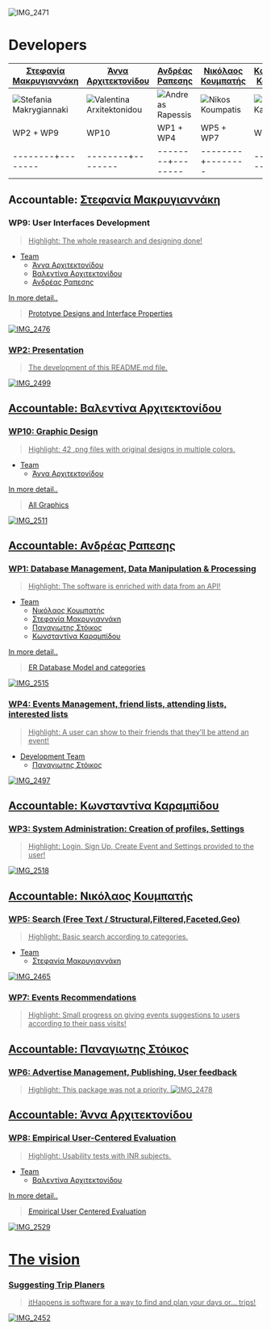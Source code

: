 ![IMG_2471](https://user-images.githubusercontent.com/48293545/72225391-ae59c100-358d-11ea-8653-ed6632183ed9.jpg)

# Developers

| [Στεφανία Μακρυγιαννάκη](https://github.com/stefaniamak) | [Άννα Αρχιτεκτονίδου](https://github.com/Anna-ar) | [Ανδρέας Ραπεσης](https://github.com/outergaze) | [Νικόλαος Κουμπατής](https://github.com/Lycaonas) | [Κωνσταντίνα Καραμπίδου](https://github.com/KonstantinaK98) | [Παναγιωτης Στόικος](https://github.com/Stoy-atd) | [Βαλεντίνα Αρχιτεκτονίδου](https://github.com/Valentina-ar) |
| ------------- | ------------- | ------------- | ------------- | ------------- | ------------- | ------------- |
| ![Stefania Makrygiannaki](https://user-images.githubusercontent.com/48293545/72304199-7bd8c280-3678-11ea-97c2-6efd94188285.jpg)| ![Valentina Arxitektonidou](https://user-images.githubusercontent.com/48293545/72304201-7d09ef80-3678-11ea-9916-2cb0bf780b10.jpg) | ![Andreas Rapessis](https://user-images.githubusercontent.com/48293545/72304183-6e233d00-3678-11ea-9dd3-b8f2d94271fa.jpg) | ![Nikos Koumpatis](https://user-images.githubusercontent.com/48293545/72304195-78ddd200-3678-11ea-8126-2bb5d7de8e8b.jpg) | ![Konstantina Karampidou](https://user-images.githubusercontent.com/48293545/72304193-77140e80-3678-11ea-862e-8547af889626.jpg) | ![Panagiotis Stoee](https://user-images.githubusercontent.com/48293545/72304281-ca865c80-3678-11ea-9ba8-fb06babd24af.jpg) | ![Anna Arxitektonidou](https://user-images.githubusercontent.com/48293545/72304186-6fed0080-3678-11ea-9b8d-1721c6fab7c9.jpg) |
| WP2 + WP9 | WP10 | WP1 + WP4 | WP5 + WP7 | WP3 | WP6 | WP8 |
| --------+-------- | --------+-------- | --------+-------- | --------+-------- | --------+-------- | --------+-------- | --------+-------- |

## Accountable: [Στεφανία Μακρυγιαννάκη](https://github.com/stefaniamak)
###  **WP9:** User Interfaces Development
><u>Highlight:<u> The whole reasearch and designing done!
  
* Team
  * [Άννα Αρχιτεκτονίδου](https://github.com/Anna-ar)
  * [Βαλεντίνα Αρχιτεκτονίδου](https://github.com/Valentina-ar)
  * [Ανδρέας Ραπεσης](https://github.com/outergaze)
  
In more detail..

>[Prototype Designs and Interface Properties](https://github.com/stefaniamak/adopse-events/wiki/Interfaces)

![IMG_2476](https://user-images.githubusercontent.com/48293545/72226364-021dd780-3599-11ea-9df7-d52a2aef21be.jpg)

###  **WP2:** Presentation
>The development of this README.md file.    

![IMG_2499](https://user-images.githubusercontent.com/48293545/72313185-2bbb2980-3693-11ea-88d4-0cf70795e6fd.jpg)

## Accountable: [Βαλεντίνα Αρχιτεκτονίδου](https://github.com/Valentina-ar)
###  **WP10:** Graphic Design
><u>Highlight:<u> 42 .png files with original designs in multiple colors.
* Team
  * [Άννα Αρχιτεκτονίδου](https://github.com/Anna-ar)
  
In more detail..

>[All Graphics](https://github.com/stefaniamak/adopse-events/tree/master/graphics)

![IMG_2511](https://user-images.githubusercontent.com/48293545/72313186-2c53c000-3693-11ea-89bc-e6e084082a8d.jpg)
 
## Accountable: [Ανδρέας Ραπεσης](https://github.com/outergaze)
###  **WP1:** Database Management, Data Manipulation & Processing
><u>Highlight:<u> The software is enriched with data from an API!
* Team
  * [Νικόλαος Κουμπατής](https://github.com/Lycaonas)
  * [Στεφανία Μακρυγιαννάκη](https://github.com/stefaniamak)
  * [Παναγιωτης Στόικος](https://github.com/Stoy-atd)
  * [Κωνσταντίνα Καραμπίδου](https://github.com/KonstantinaK98)

In more detail..

>[ER Database Model and categories](https://github.com/stefaniamak/adopse-events/wiki/Database) 

![IMG_2515](https://user-images.githubusercontent.com/48293545/72313187-2c53c000-3693-11ea-8bb2-557488fc8e3b.jpg) 
 
### **WP4:** Events Management, friend lists, attending lists, interested lists
><u>Highlight:<u> A user can show to their friends that they'll be attend an event!
* Development Team
  * [Παναγιωτης Στόικος](https://github.com/Stoy-atd)
  
![IMG_2497](https://user-images.githubusercontent.com/48293545/72226414-9a1bc100-3599-11ea-897c-88a73216757d.jpg)

## Accountable: [Κωνσταντίνα Καραμπίδου](https://github.com/KonstantinaK98)
### **WP3:** System Administration: Creation of profiles, Settings
><u>Highlight:<u> Login, Sign Up, Create Event and Settings provided to the user!

![IMG_2518](https://user-images.githubusercontent.com/48293545/72313188-2c53c000-3693-11ea-9ad3-5f7be1d7bc2d.jpg)

## Accountable: [Νικόλαος Κουμπατής](https://github.com/Lycaonas)
### **WP5:** Search (Free Text / Structural,Filtered,Faceted,Geo)
><u>Highlight:<u> Basic search according to categories.
* Team
  * [Στεφανία Μακρυγιαννάκη](https://github.com/stefaniamak)
        
![IMG_2465](https://user-images.githubusercontent.com/48293545/72312631-5d32f580-3691-11ea-9e39-2beaae5cc3b8.jpg)

### **WP7:** Events Recommendations
><u>Highlight:<u> Small progress on giving events suggestions to users according to their pass visits!
 
## Accountable: [Παναγιωτης Στόικος](https://github.com/Stoy-atd)   
### **WP6:** Advertise Management, Publishing, User feedback
><u>Highlight:<u> This package was not a priority.
![IMG_2478](https://user-images.githubusercontent.com/48293545/72226431-d51df480-3599-11ea-90db-ab6bebcabba0.jpg)
  
## Accountable: [Άννα Αρχιτεκτονίδου](https://github.com/Anna-ar)
### **WP8:** Empirical User-Centered Evaluation
><u>Highlight:<u> Usability tests with INR subjects.
* Team
  * [Βαλεντίνα Αρχιτεκτονίδου](https://github.com/Valentina-ar)
  
In more detail..

>[Empirical User Centered Evaluation](https://github.com/stefaniamak/adopse-events/wiki/Empirical-User-Centered-Evaluation)

![IMG_2529](https://user-images.githubusercontent.com/48293545/72313190-2d84ed00-3693-11ea-9c63-d08bb6a0b318.jpg)

# The vision
### Suggesting Trip Planers
>itHappens is software for a way to find and plan your days or... trips!

![IMG_2452](https://user-images.githubusercontent.com/48293545/72225631-4f497b80-3590-11ea-9819-7dc872442c11.jpg)

